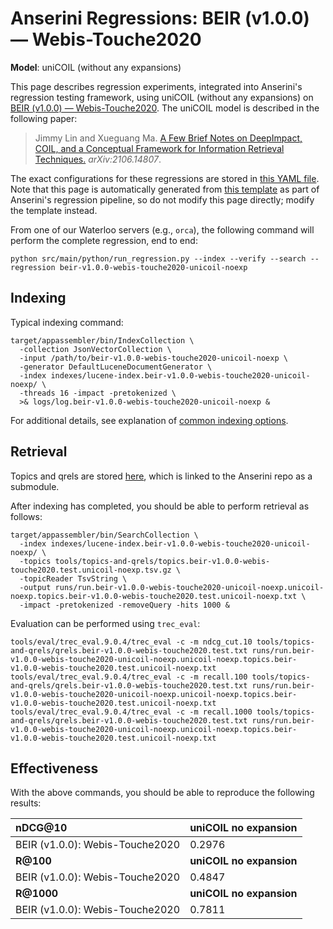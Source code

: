 # Anserini Regressions: BEIR (v1.0.0) &mdash; Webis-Touche2020

**Model**: uniCOIL (without any expansions)

This page describes regression experiments, integrated into Anserini's regression testing framework, using uniCOIL (without any expansions) on [BEIR (v1.0.0) &mdash; Webis-Touche2020](http://beir.ai/).
The uniCOIL model is described in the following paper:

> Jimmy Lin and Xueguang Ma. [A Few Brief Notes on DeepImpact, COIL, and a Conceptual Framework for Information Retrieval Techniques.](https://arxiv.org/abs/2106.14807) _arXiv:2106.14807_.

The exact configurations for these regressions are stored in [this YAML file](../../src/main/resources/regression/beir-v1.0.0-webis-touche2020-unicoil-noexp.yaml).
Note that this page is automatically generated from [this template](../../src/main/resources/docgen/templates/beir-v1.0.0-webis-touche2020-unicoil-noexp.template) as part of Anserini's regression pipeline, so do not modify this page directly; modify the template instead.

From one of our Waterloo servers (e.g., `orca`), the following command will perform the complete regression, end to end:

```
python src/main/python/run_regression.py --index --verify --search --regression beir-v1.0.0-webis-touche2020-unicoil-noexp
```

## Indexing

Typical indexing command:

```
target/appassembler/bin/IndexCollection \
  -collection JsonVectorCollection \
  -input /path/to/beir-v1.0.0-webis-touche2020-unicoil-noexp \
  -generator DefaultLuceneDocumentGenerator \
  -index indexes/lucene-index.beir-v1.0.0-webis-touche2020-unicoil-noexp/ \
  -threads 16 -impact -pretokenized \
  >& logs/log.beir-v1.0.0-webis-touche2020-unicoil-noexp &
```

For additional details, see explanation of [common indexing options](../../docs/common-indexing-options.md).

## Retrieval

Topics and qrels are stored [here](https://github.com/castorini/anserini-tools/tree/master/topics-and-qrels), which is linked to the Anserini repo as a submodule.

After indexing has completed, you should be able to perform retrieval as follows:

```
target/appassembler/bin/SearchCollection \
  -index indexes/lucene-index.beir-v1.0.0-webis-touche2020-unicoil-noexp/ \
  -topics tools/topics-and-qrels/topics.beir-v1.0.0-webis-touche2020.test.unicoil-noexp.tsv.gz \
  -topicReader TsvString \
  -output runs/run.beir-v1.0.0-webis-touche2020-unicoil-noexp.unicoil-noexp.topics.beir-v1.0.0-webis-touche2020.test.unicoil-noexp.txt \
  -impact -pretokenized -removeQuery -hits 1000 &
```

Evaluation can be performed using `trec_eval`:

```
tools/eval/trec_eval.9.0.4/trec_eval -c -m ndcg_cut.10 tools/topics-and-qrels/qrels.beir-v1.0.0-webis-touche2020.test.txt runs/run.beir-v1.0.0-webis-touche2020-unicoil-noexp.unicoil-noexp.topics.beir-v1.0.0-webis-touche2020.test.unicoil-noexp.txt
tools/eval/trec_eval.9.0.4/trec_eval -c -m recall.100 tools/topics-and-qrels/qrels.beir-v1.0.0-webis-touche2020.test.txt runs/run.beir-v1.0.0-webis-touche2020-unicoil-noexp.unicoil-noexp.topics.beir-v1.0.0-webis-touche2020.test.unicoil-noexp.txt
tools/eval/trec_eval.9.0.4/trec_eval -c -m recall.1000 tools/topics-and-qrels/qrels.beir-v1.0.0-webis-touche2020.test.txt runs/run.beir-v1.0.0-webis-touche2020-unicoil-noexp.unicoil-noexp.topics.beir-v1.0.0-webis-touche2020.test.unicoil-noexp.txt
```

## Effectiveness

With the above commands, you should be able to reproduce the following results:

| **nDCG@10**                                                                                                  | **uniCOIL no expansion**|
|:-------------------------------------------------------------------------------------------------------------|-----------|
| BEIR (v1.0.0): Webis-Touche2020                                                                              | 0.2976    |
| **R@100**                                                                                                    | **uniCOIL no expansion**|
| BEIR (v1.0.0): Webis-Touche2020                                                                              | 0.4847    |
| **R@1000**                                                                                                   | **uniCOIL no expansion**|
| BEIR (v1.0.0): Webis-Touche2020                                                                              | 0.7811    |
